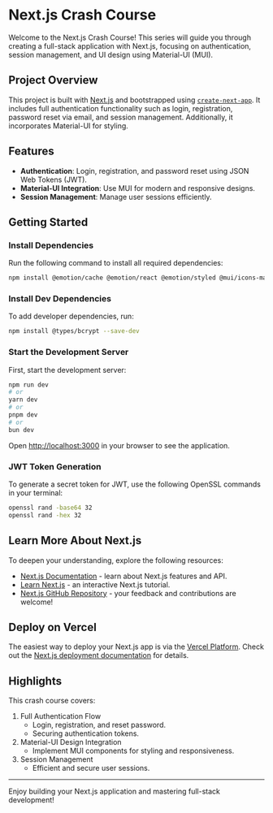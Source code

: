 # Next.js Crash Course

Welcome to the Next.js Crash Course! This series will guide you through creating a full-stack application with Next.js, focusing on authentication, session management, and UI design using Material-UI (MUI).

## Project Overview
This project is built with [Next.js](https://nextjs.org) and bootstrapped using [`create-next-app`](https://nextjs.org/docs/app/api-reference/cli/create-next-app). It includes full authentication functionality such as login, registration, password reset via email, and session management. Additionally, it incorporates Material-UI for styling.

## Features
- **Authentication**: Login, registration, and password reset using JSON Web Tokens (JWT).
- **Material-UI Integration**: Use MUI for modern and responsive designs.
- **Session Management**: Manage user sessions efficiently.

## Getting Started

### Install Dependencies
Run the following command to install all required dependencies:
```bash
npm install @emotion/cache @emotion/react @emotion/styled @mui/icons-material @mui/material @toolpad/core axios bcryptjs jsonwebtoken next-auth nodemailer react-icons
```

### Install Dev Dependencies
To add developer dependencies, run:
```bash
npm install @types/bcrypt --save-dev
```

### Start the Development Server
First, start the development server:
```bash
npm run dev
# or
yarn dev
# or
pnpm dev
# or
bun dev
```

Open [http://localhost:3000](http://localhost:3000) in your browser to see the application.

### JWT Token Generation
To generate a secret token for JWT, use the following OpenSSL commands in your terminal:
```bash
openssl rand -base64 32
openssl rand -hex 32
```

## Learn More About Next.js
To deepen your understanding, explore the following resources:
- [Next.js Documentation](https://nextjs.org/docs) - learn about Next.js features and API.
- [Learn Next.js](https://nextjs.org/learn) - an interactive Next.js tutorial.
- [Next.js GitHub Repository](https://github.com/vercel/next.js) - your feedback and contributions are welcome!

## Deploy on Vercel
The easiest way to deploy your Next.js app is via the [Vercel Platform](https://vercel.com/new?utm_medium=default-template&filter=next.js&utm_source=create-next-app&utm_campaign=create-next-app-readme). Check out the [Next.js deployment documentation](https://nextjs.org/docs/app/building-your-application/deploying) for details.

## Highlights
This crash course covers:
1. Full Authentication Flow
   - Login, registration, and reset password.
   - Securing authentication tokens.
2. Material-UI Design Integration
   - Implement MUI components for styling and responsiveness.
3. Session Management
   - Efficient and secure user sessions.

---
Enjoy building your Next.js application and mastering full-stack development!

